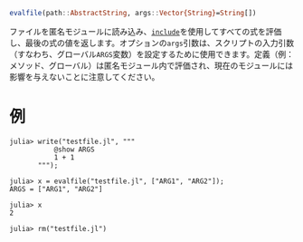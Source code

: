 ```julia
evalfile(path::AbstractString, args::Vector{String}=String[])
```

ファイルを匿名モジュールに読み込み、[`include`](@ref)を使用してすべての式を評価し、最後の式の値を返します。オプションの`args`引数は、スクリプトの入力引数（すなわち、グローバル`ARGS`変数）を設定するために使用できます。定義（例：メソッド、グローバル）は匿名モジュール内で評価され、現在のモジュールには影響を与えないことに注意してください。

# 例

```jldoctest
julia> write("testfile.jl", """
           @show ARGS
           1 + 1
       """);

julia> x = evalfile("testfile.jl", ["ARG1", "ARG2"]);
ARGS = ["ARG1", "ARG2"]

julia> x
2

julia> rm("testfile.jl")
```
